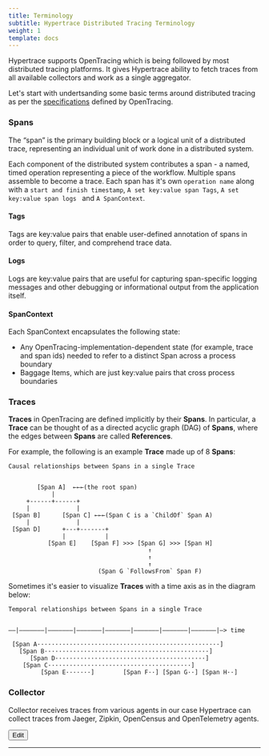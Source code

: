 ```yaml
---
title: Terminology
subtitle: Hypertrace Distributed Tracing Terminology
weight: 1
template: docs
---
```

Hypertrace supports OpenTracing which is being followed by most distributed tracing platforms. It gives Hypertrace ability to fetch traces from all available collectors and work as a single aggregator. 

Let's start with undertsanding some basic terms around distributed tracing as per the [specifications](https://github.com/opentracing/specification/blob/master/specification.md) defined by OpenTracing.

### Spans
The “span” is the primary building block or a logical unit of a distributed trace, representing an individual unit of work done in a distributed system.

Each component of the distributed system contributes a span - a named, timed operation representing a piece of the workflow. Multiple spans assemble to become a trace. Each span has it's own `operation name` along with a `start and finish timestamp`, `A set key:value span Tags`, `A set key:value span logs ` and `A SpanContext`. 

#### Tags
Tags are key:value pairs that enable user-defined annotation of spans in order to query, filter, and comprehend trace data.

#### Logs
Logs are key:value pairs that are useful for capturing span-specific logging messages and other debugging or informational output from the application itself. 

#### SpanContext
Each SpanContext encapsulates the following state:

- Any OpenTracing-implementation-dependent state (for example, trace and span ids) needed to refer to a distinct Span across a process boundary
- Baggage Items, which are just key:value pairs that cross process boundaries

### Traces
**Traces** in OpenTracing are defined implicitly by their **Spans**. In particular, a **Trace** can be thought of as a directed acyclic graph (DAG) of **Spans**, where the edges between **Spans** are called **References**.

For example, the following is an example **Trace** made up of 8 **Spans**:

~~~
Causal relationships between Spans in a single Trace


        [Span A]  ←←←(the root span)
            |
     +------+------+
     |             |
 [Span B]      [Span C] ←←←(Span C is a `ChildOf` Span A)
     |             |
 [Span D]      +---+-------+
               |           |
           [Span E]    [Span F] >>> [Span G] >>> [Span H]
                                       ↑
                                       ↑
                                       ↑
                         (Span G `FollowsFrom` Span F)

~~~
Sometimes it's easier to visualize **Traces** with a time axis as in the
diagram below:

~~~
Temporal relationships between Spans in a single Trace


––|–––––––|–––––––|–––––––|–––––––|–––––––|–––––––|–––––––|–> time

 [Span A···················································]
   [Span B··············································]
      [Span D··········································]
    [Span C········································]
         [Span E·······]        [Span F··] [Span G··] [Span H··]
~~~

### Collector

Collector receives traces from various agents in our case Hypertrace can collect traces from Jaeger, Zipkin, OpenCensus and OpenTelemetry agents. 

<a href="https://github.com/hypertrace/hypertrace-docs-website/tree/master/src/pages/arch/terminology.md">
<button type="button">Edit</button></a>


***
